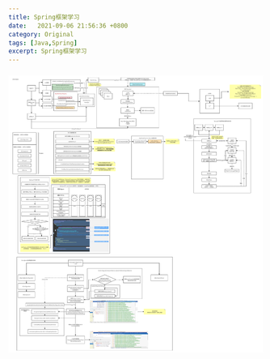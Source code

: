 ```yaml
---
title: Spring框架学习
date:  	2021-09-06 21:56:36 +0800
category: Original
tags: [Java,Spring]
excerpt: Spring框架学习
---
```


### ![Spring框架学习](/assets/img/Spring框架学习.png)
